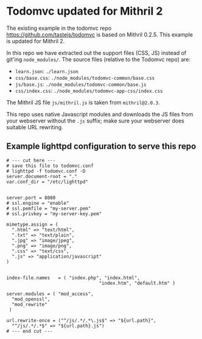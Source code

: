 # Todomvc updated for Mithril 2

The existing example in the todomvc repo https://github.com/tastejs/todomvc
is based on Mithril 0.2.5. This example is updated for Mithril 2.

In this repo we have extracted out the support files (CSS, JS) instead
of git'ing `node_modules/`. The source files (relative to the Todomvc repo) are:

* `learn.json`: `./learn.json`
* `css/base.css`: `./node_modules/todomvc-common/base.css`
* `js/base.js`: `./node_modules/todomvc-common/base.js`
* `css/index.css`: `./node_modules/todomvc-app-css/index.css`


The Mithril JS file `js/mithril.js` is taken from `mithril@2.0.3`.


This repo uses native Javascript modules and downloads the JS files from your webserver
without the `.js` suffix; make sure your webserver does suitable URL rewriting.


## Example lighttpd configuration to serve this repo

```
# --- cut here ---
# save this file to todomvc.conf
# lighttpd -f todomvc.conf -D
server.document-root = "."
var.conf_dir = "/etc/lighttpd"


server.port = 8080
# ssl.engine = "enable"
# ssl.pemfile = "my-server.pem"
# ssl.privkey = "my-server-key.pem"

mimetype.assign = (
  ".html" => "text/html",
  ".txt" => "text/plain",
  ".jpg" => "image/jpeg",
  ".png" => "image/png",
  ".css" => "text/css",
  ".js" => "application/javascript"
)


index-file.names   = ( "index.php", "index.html",
                                  "index.htm", "default.htm" )

server.modules = ( "mod_access",
  "mod_openssl",
  "mod_rewrite"
 )

url.rewrite-once = ("^/js/.*/.*\.js$" => "${url.path}",
  "^/js/.*/.*$" => "${url.path}.js")
# --- end cut ---
```
